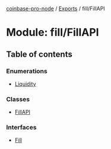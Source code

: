 [coinbase-pro-node](../README.md) / [Exports](../modules.md) / fill/FillAPI

# Module: fill/FillAPI

## Table of contents

### Enumerations

- [Liquidity](../enums/fill_fillapi.liquidity.md)

### Classes

- [FillAPI](../classes/fill_fillapi.fillapi.md)

### Interfaces

- [Fill](../interfaces/fill_fillapi.fill.md)
